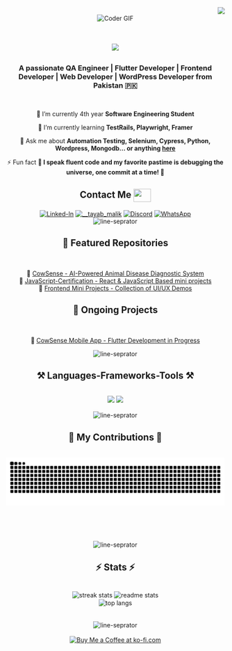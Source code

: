<!-- Visitors show banner -->
<img align="right" src="https://visitor-badge.laobi.icu/badge?page_id=TayabGhafor.TayabGhafor" />
<br>

<!-- Banner -->
<div align="center">
<img alt="Coder GIF" src="https://user-images.githubusercontent.com/74038190/225813708-98b745f2-7d22-48cf-9150-083f1b00d6c9.gif" height="230" width="850px" />
</div>

<!-- Welcome Section -->
<h1 align="center">
    <img src="https://readme-typing-svg.herokuapp.com/?font=Righteous&size=35&center=true&vCenter=true&width=500&height=70&duration=4000&lines=Hi+There!+👋;+I'm+Malik+Tayab!;" />
</h1>

<!-- About Me Section -->
<h3 align="center">A passionate QA Engineer | Flutter Developer | Frontend Developer | Web Developer | WordPress Developer from Pakistan 🇵🇰</h3>
<br/>

<!-- Current Activities Section -->
<div align="center">
 
 🔭 I’m currently 4th year **Software Engineering Student**
 
 🌱 I’m currently learning **TestRails, Playwright, Framer**

💬 Ask me about **Automation Testing, Selenium, Cypress, Python, Wordpress, Mongodb... or anything [here](https://github.com/TayabGhafor/TayabGhafor/issues)**

⚡ Fun fact **🌟 I speak fluent code and my favorite pastime is debugging the universe, one commit at a time! 🚀**
 </div>

 <!-- Contact Section -->
<div align="center"> 
 <h2 align="center"> Contact Me <img align="center" src="https://user-images.githubusercontent.com/74038190/216120981-b9507c36-0e04-4469-8e27-c99271b45ba5.png" width=40 height=30 >
 </h2>
 <a href="https://linkedin.com/in/tayabmalik" target="blank"><img align="center" alt="Linked-In" height=50 width=60 src="https://user-images.githubusercontent.com/74038190/235294012-0a55e343-37ad-4b0f-924f-c8431d9d2483.gif" /></a>
<a href="https://instagram.com/__tayab_malik" target="blank"><img align="center" src="https://user-images.githubusercontent.com/74038190/235294013-a33e5c43-a01c-43f6-b44d-a406d8b4ab75.gif" alt="__tayab_malik" height="50" width="60" /></a>
<a href="https://discord.gg/wv66wSnR" target="blank"><img align="center" src="https://user-images.githubusercontent.com/74038190/235294015-47144047-25ab-417c-af1b-6746820a20ff.gif" alt="Discord" height="50" width="60" /></a>
<a href="https://wa.me/qr/LTXWZ5JT6AQAC1" target="blank"><img align="center" src="https://user-images.githubusercontent.com/74038190/235294019-40007353-6219-4ec5-b661-b3c35136dd0b.gif" alt="WhatsApp" height="50" width="60" /></a>
</div>
<div align="center">
<img src="https://user-images.githubusercontent.com/74038190/212284158-e840e285-664b-44d7-b79b-e264b5e54825.gif" alt="line-seprator" width="850px" height="4px">
</div>

<!-- Featured Repositories Section -->
<h2 align="center">📂 Featured Repositories</h2>
<br/>
<div align="center">

🔹 <a href="https://github.com/TayabGhafor/Cowsense" target="_blank">CowSense - AI-Powered Animal Disease Diagnostic System</a> <br/>
🔹 <a href="https://github.com/TayabGhafor/JavaScript-Certification" target="_blank">JavaScript-Certification - React & JavaScript Based mini projects</a> <br/>
🔹 <a href="https://github.com/TayabGhafor/FrontEnd-Development-Certification" target="_blank">Frontend Mini Projects - Collection of UI/UX Demos</a>

</div>

<!-- Ongoing Projects Section -->
<h2 align="center">🚧 Ongoing Projects</h2>
<br/>
<div align="center">

🔸 <a href="https://github.com/TayabGhafor/Cowsense" target="_blank">CowSense Mobile App - Flutter Development in Progress</a> <br/>

</div>

<div align="center">
<img src="https://user-images.githubusercontent.com/74038190/212284158-e840e285-664b-44d7-b79b-e264b5e54825.gif" alt="line-seprator" width="850px" height="4px">
</div>


<!-- Skills & Tools Section -->
<h2 align="center">⚒️ Languages-Frameworks-Tools ⚒️</h2>
<br/>
<div align="center">
    <img src="https://skillicons.dev/icons?i=flutter,dart,maven,selenium,python,js,vscode,github,git,figma,postman,wordpress" />
    <img src="https://skillicons.dev/icons?i=nodejs,react,express,firebase,mongodb,c,java" /><br>
</div>
<br/>
<div align="center">
<img src="https://user-images.githubusercontent.com/74038190/212284158-e840e285-664b-44d7-b79b-e264b5e54825.gif" alt="line-seprator" width="850px" height="4px">
</div>

<!-- Contribution Section -->
<div align="center">
  <h2>🐍 My Contributions 🐍</h2>
  <br>
  <img alt="snake eating my contributions" src="https://raw.githubusercontent.com/TayabGhafor/TayabGhafor/output/github-contribution-grid-snake.svg" />
  
  <br/><br/><br/>
</div>
<div align="center">
<img src="https://user-images.githubusercontent.com/74038190/212284158-e840e285-664b-44d7-b79b-e264b5e54825.gif" alt="line-seprator" width="850px" height="4px">
</div>

<!-- Stats Section -->
<h2 align="center">⚡ Stats ⚡</h2>
<br>
<div align=center>
  <img width=390 src="https://streak-stats.demolab.com/?user=TayabGhafor&count_private=true&theme=react&border_radius=10" alt="streak stats"/>
  <img width=390 src="https://github-readme-stats.vercel.app/api?username=TayabGhafor&count_private=true&show_icons=true&theme=react&rank_icon=github&border_radius=10" alt="readme stats" />
  <br/>
  <img width=325 align="center" src="https://github-readme-stats-salesp07.vercel.app/api/top-langs/?username=salesp07&hide=HTML&langs_count=8&layout=compact&theme=react&border_radius=10&size_weight=0.5&count_weight=0.5&exclude_repo=github-readme-stats" alt="top langs" />
</div>
<br/><br/>
<div align="center">
<img src="https://user-images.githubusercontent.com/74038190/212284158-e840e285-664b-44d7-b79b-e264b5e54825.gif" alt="line-seprator" width="850px" height="4px">
</div>
<br/>

<!-- Buy Me a Ko-fi Section -->
<div align="center">
<a href='https://ko-fi.com/tayabmalik' target='_blank'><img height='64' style='border:0px;height:64px;' src='https://storage.ko-fi.com/cdn/kofi1.png?v=3' border='0' alt='Buy Me a Coffee at ko-fi.com' /></a>
</div>
<br/>

<!--
**TayabGhafor/TayabGhafor** is a ✨ _special_ ✨ repository because its `README.md` (this file) appears on your GitHub profile.
-->
